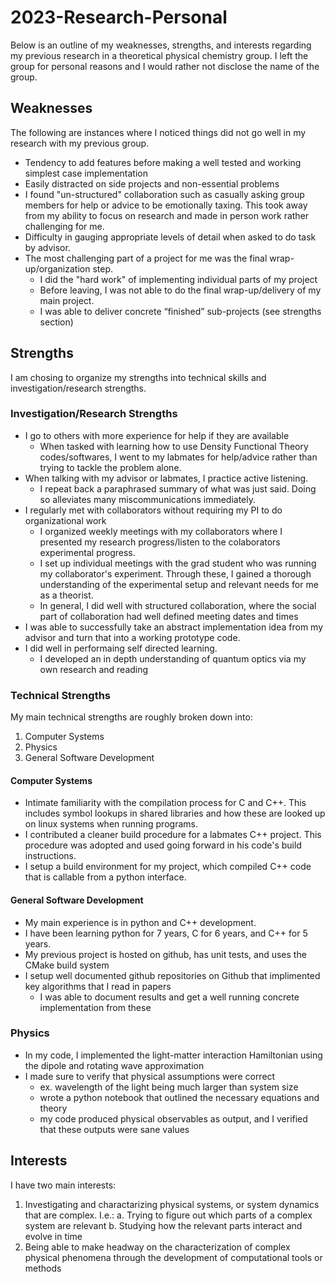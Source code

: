 # 2023-Research-Personal

Below is an outline of my weaknesses, strengths, and interests regarding my previous research in a theoretical physical chemistry group. I left the group for personal reasons and I would rather not disclose the name of the group. 

## Weaknesses

The following are instances where I noticed things did not go well in my research with my previous group.

- Tendency to add features before making a well tested and working simplest case implementation
- Easily distracted on side projects and non-essential problems
- I found "un-structured" collaboration such as casually asking group members for help or advice to be emotionally taxing. This took away from my ability to focus on research and made in person work rather challenging for me.
- Difficulty in gauging appropriate levels of detail when asked to do task by advisor.
- The most challenging part of a project for me was the final wrap-up/organization step.
  - I did the "hard work" of implementing individual parts of my project
  - Before leaving, I was not able to do the final wrap-up/delivery of my main project. 
  - I was able to deliver concrete “finished” sub-projects (see strengths section)

## Strengths

I am chosing to organize my strengths into technical skills and investigation/research strengths.

### Investigation/Research Strengths

- I go to others with more experience for help if they are available
	- When tasked with learning how to use Density Functional Theory codes/softwares, I went to my labmates for help/advice rather than trying to tackle the problem alone.
- When talking with my advisor or labmates, I practice active listening.
	- I repeat back a paraphrased summary of what was just said. Doing so alleviates many miscommunications immediately.
- I regularly met with collaborators without requiring my PI to do organizational work
	- I organized weekly meetings with my collaborators where I presented my research progress/listen to the colaborators experimental progress.
	- I set up individual meetings with the grad student who was running my collaborator's experiment. Through these, I gained a thorough understanding of the experimental setup and relevant needs for me as a theorist. 
	- In general, I did well with structured collaboration, where the social part of collaboration had well defined meeting dates and times
- I was able to successfully take an abstract implementation idea from my advisor and turn that into a working prototype code.
- I did well in performaing self directed learning. 
	- I developed an in depth understanding of quantum optics via my own research and reading

### Technical Strengths

My main technical strengths are roughly broken down into:

1. Computer Systems
2. Physics
3. General Software Development

#### Computer Systems

- Intimate familiarity with the compilation process for C and C++. This includes symbol lookups in shared libraries and how these are looked up on linux systems when running programs.
- I contributed a cleaner build procedure for a labmates C++ project. This procedure was adopted and used going forward in his code's build instructions.
- I setup a build environment for my project, which compiled C++ code that is callable from a python interface.

#### General Software Development

- My main experience is in python and C++ development.
- I have been learning python for 7 years, C for 6 years, and C++ for 5 years. 
- My previous project is hosted on github, has unit tests, and uses the CMake build system
- I setup well documented github repositories on Github that implimented key algorithms that I read in papers
	- I was able to document results and get a well running concrete implementation from these
### Physics
- In my code, I implemented the light-matter interaction Hamiltonian using the dipole and rotating wave approximation
- I made sure to verify that physical assumptions were correct
	- ex. wavelength of the light being much larger than system size
	- wrote a python notebook that outlined the necessary equations and theory
	- my code produced physical observables as output, and I verified that these outputs were sane values


## Interests

I have two main interests:

1. Investigating and charactarizing physical systems, or system dynamics that are complex. I.e.:
	a. Trying to figure out which parts of a complex system are relevant
	b. Studying how the relevant parts interact and evolve in time
2.  Being able to make headway on the characterization of complex physical phenomena through the development of computational tools or methods
